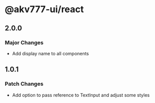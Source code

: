 # @akv777-ui/react

## 2.0.0

### Major Changes

- Add display name to all components

## 1.0.1

### Patch Changes

- Add option to pass reference to TextInput and adjust some styles
